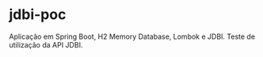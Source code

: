 # jdbi-poc
Aplicação em Spring Boot, H2 Memory Database, Lombok e JDBI. Teste de utilização da API JDBI.
